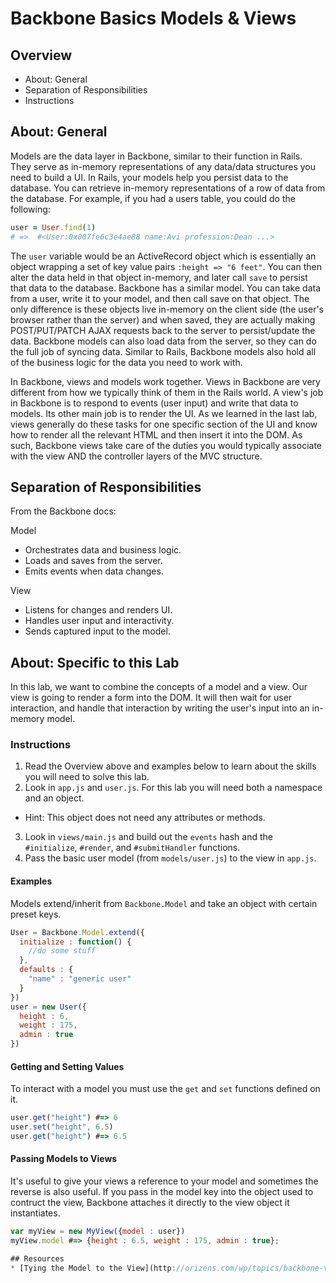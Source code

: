 # Backbone Basics Models & Views

## Overview
* About: General
* Separation of Responsibilities
* Instructions

## About: General
Models are the data layer in Backbone, similar to their function in Rails.  They serve as in-memory representations of any data/data structures you need to build a UI. In Rails, your models help you persist data to the database.  You can retrieve in-memory representations of a row of data from the database. For example, if you had a users table, you could do the following:

```ruby
user = User.find(1)
# =>  #<User:0x007fe6c3e4ae88 name:Avi profession:Dean ...>
```

The `user` variable would be an ActiveRecord object which is essentially an object wrapping a set of key value pairs `:height => "6 feet"`. You can then alter the data held in that object in-memory, and later call `save` to persist that data to the database. Backbone has a similar model. You can take data from a user, write it to your model, and then call save on that object. The only difference is these objects live in-memory on the client side (the user's browser rather than the server) and when saved, they are actually making POST/PUT/PATCH AJAX requests back to the server to persist/update the data. Backbone models can also load data from the server, so they can do the full job of syncing data. Similar to Rails, Backbone models also hold all of the business logic for the data you need to work with.

In Backbone, views and models work together. Views in Backbone are very different from how we typically think of them in the Rails world. A view's job in Backbone is to respond to events (user input) and write that data to models. Its other main job is to render the UI. As we learned in the last lab, views generally do these tasks for one specific section of the UI and know how to render all the relevant HTML and then insert it into the DOM. As such, Backbone views take care of the duties you would typically associate with the view AND the controller layers of the MVC structure.

## Separation of Responsibilities
From the Backbone docs:

Model
* Orchestrates data and business logic.
* Loads and saves from the server.
* Emits events when data changes.

View
* Listens for changes and renders UI.
* Handles user input and interactivity.
* Sends captured input to the model.

## About: Specific to this Lab
In this lab, we want to combine the concepts of a model and a view. Our view is going to render a form into the DOM. It will then wait for user interaction, and handle that interaction by writing the user's input into an in-memory model. 

### Instructions
1. Read the Overview above and examples below to learn about the skills you will need to solve this lab. 
2. Look in `app.js` and `user.js`. For this lab you will need both a namespace and an object.
  + Hint: This object does not need any attributes or methods. 
3. Look in `views/main.js` and build out the `events` hash and the `#initialize`, `#render`, and `#submitHandler` functions. 
4. Pass the basic user model (from `models/user.js`) to the view in `app.js`.

#### Examples
Models extend/inherit from `Backbone.Model` and take an object with certain preset keys.

```javascript
User = Backbone.Model.extend({
  initialize : function() {
    //do some stuff
  },
  defaults : {
    "name" : "generic user"
  }
})
user = new User({
  height : 6,
  weight : 175,
  admin : true
})
```

#### Getting and Setting Values
To interact with a model you must use the `get` and `set` functions defined on it.

```javascript
user.get("height") #=> 6
user.set("height", 6.5)
user.get("height") #=> 6.5
```

#### Passing Models to Views
It's useful to give your views a reference to your model and sometimes the reverse is also useful. If you pass in the model key into the object used to contruct the view, Backbone attaches it directly to the view object it instantiates.

```javascript
var myView = new MyView({model : user})
myView.model #=> {height : 6.5, weight : 175, admin : true};

## Resources
* [Tying the Model to the View](http://orizens.com/wp/topics/backbone-view-patterns-the-relationship-with-model/)
